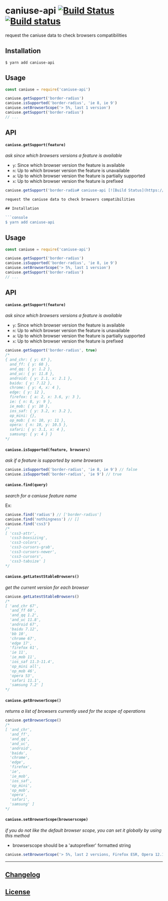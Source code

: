 # caniuse-api [![Build Status](https://travis-ci.org/Nyalab/caniuse-api.svg?branch=master)](https://travis-ci.org/Nyalab/caniuse-api) [![Build status](https://ci.appveyor.com/api/projects/status/6j3na522bv3bxfa5/branch/master?svg=true)](https://ci.appveyor.com/project/MoOx/caniuse-api/branch/master)

request the caniuse data to check browsers compatibilities

## Installation

```console
$ yarn add caniuse-api
```

## Usage

```js
const caniuse = require('caniuse-api')

caniuse.getSupport('border-radius')
caniuse.isSupported('border-radius', 'ie 8, ie 9')
caniuse.setBrowserScope('> 5%, last 1 version')
caniuse.getSupport('border-radius')
// ...
```

## API

#### `caniuse.getSupport(feature)`

_ask since which browsers versions a feature is available_

* `y`: Since which browser version the feature is available
* `n`: Up to which browser version the feature is unavailable
* `a`: Up to which browser version the feature is partially supported
* `x`: Up to which browser version the feature is prefixed

```js
caniuse.getSupport('border-radiu# caniuse-api [![Build Status](https://travis-ci.org/Nyalab/caniuse-api.svg?branch=master)](https://travis-ci.org/Nyalab/caniuse-api) [![Build status](https://ci.appveyor.com/api/projects/status/6j3na522bv3bxfa5/branch/master?svg=true)](https://ci.appveyor.com/project/MoOx/caniuse-api/branch/master)

request the caniuse data to check browsers compatibilities

## Installation

```console
$ yarn add caniuse-api
```

## Usage

```js
const caniuse = require('caniuse-api')

caniuse.getSupport('border-radius')
caniuse.isSupported('border-radius', 'ie 8, ie 9')
caniuse.setBrowserScope('> 5%, last 1 version')
caniuse.getSupport('border-radius')
// ...
```

## API

#### `caniuse.getSupport(feature)`

_ask since which browsers versions a feature is available_

* `y`: Since which browser version the feature is available
* `n`: Up to which browser version the feature is unavailable
* `a`: Up to which browser version the feature is partially supported
* `x`: Up to which browser version the feature is prefixed

```js
caniuse.getSupport('border-radius', true)
/*
{ and_chr: { y: 67 },
  and_ff: { y: 60 },
  and_qq: { y: 1.2 },
  and_uc: { y: 11.8 },
  android: { y: 2.1, x: 2.1 },
  baidu: { y: 7.12 },
  chrome: { y: 4, x: 4 },
  edge: { y: 12 },
  firefox: { a: 2, x: 3.6, y: 3 },
  ie: { n: 8, y: 9 },
  ie_mob: { y: 10 },
  ios_saf: { y: 3.2, x: 3.2 },
  op_mini: {},
  op_mob: { n: 10, y: 11 },
  opera: { n: 10, y: 10.5 },
  safari: { y: 3.1, x: 4 },
  samsung: { y: 4 } }
*/
```

#### `caniuse.isSupported(feature, browsers)`

_ask if a feature is supported by some browsers_

```js
caniuse.isSupported('border-radius', 'ie 8, ie 9') // false
caniuse.isSupported('border-radius', 'ie 9') // true
```

#### `caniuse.find(query)`

_search for a caniuse feature name_

Ex:

```js
caniuse.find('radius') // ['border-radius']
caniuse.find('nothingness') // []
caniuse.find('css3')
/*
[ 'css3-attr',
  'css3-boxsizing',
  'css3-colors',
  'css3-cursors-grab',
  'css3-cursors-newer',
  'css3-cursors',
  'css3-tabsize' ]
*/
```

#### `caniuse.getLatestStableBrowsers()`

_get the current version for each browser_

```js
caniuse.getLatestStableBrowsers()
/*
[ 'and_chr 67',
  'and_ff 60',
  'and_qq 1.2',
  'and_uc 11.8',
  'android 67',
  'baidu 7.12',
  'bb 10',
  'chrome 67',
  'edge 17',
  'firefox 61',
  'ie 11',
  'ie_mob 11',
  'ios_saf 11.3-11.4',
  'op_mini all',
  'op_mob 46',
  'opera 53',
  'safari 11.1',
  'samsung 7.2' ]
*/
```

#### `caniuse.getBrowserScope()`

_returns a list of browsers currently used for the scope of operations_

```js
caniuse.getBrowserScope()
/*
[ 'and_chr',
  'and_ff',
  'and_qq',
  'and_uc',
  'android',
  'baidu',
  'chrome',
  'edge',
  'firefox',
  'ie',
  'ie_mob',
  'ios_saf',
  'op_mini',
  'op_mob',
  'opera',
  'safari',
  'samsung' ]
*/
```

#### `caniuse.setBrowserScope(browserscope)`

_if you do not like the default browser scope, you can set it globally by using this method_

* browserscope should be a 'autoprefixer' formatted string

```js
caniuse.setBrowserScope('> 5%, last 2 versions, Firefox ESR, Opera 12.1')
```


---

## [Changelog](CHANGELOG.md)

## [License](LICENSE)
